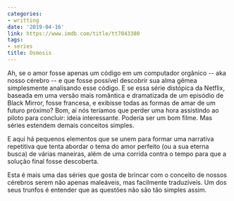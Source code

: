 ```yaml
---
categories:
- writting
date: '2019-04-16'
link: https://www.imdb.com/title/tt7043380
tags:
- series
title: Osmosis
---
```


Ah, se o amor fosse apenas um código em um computador orgânico -- aka nosso cérebro -- e que fosse possível descobrir sua alma gêmea simplesmente analisando esse código. E se essa série distópica da Netflix, baseada em uma versão mais romântica e dramatizada de um episódio de Black Mirror, fosse francesa, e exibisse todas as formas de amar de um futuro próximo? Bom, aí nós teríamos que perder uma hora assistindo ao piloto para concluir: ideia interessante. Poderia ser um bom filme. Mas séries estendem demais conceitos simples.

E aqui há pequenos elementos que se unem para formar uma narrativa repetitiva que tenta abordar o tema do amor perfeito (ou a sua eterna busca) de várias maneiras, além de uma corrida contra o tempo para que a solução final fosse descoberta.

Esta é mais uma das séries que gosta de brincar com o conceito de nossos cérebros serem não apenas maleáveis, mas facilmente traduzíveis. Um dos seus trunfos é entender que as questões não são tão simples assim.

